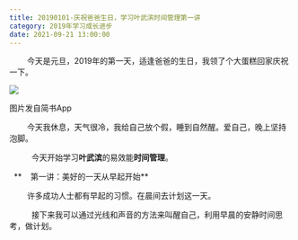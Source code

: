 ```yaml
---
title: 20190101-庆祝爸爸生日，学习叶武滨时间管理第一讲
category: 2019年学习成长进步
date: 2021-09-21 13:00:00
---
```


        今天是元旦，2019年的第一天，适逢爸爸的生日，我领了个大蛋糕回家庆祝一下。

![](http://upload-images.jianshu.io/upload_images/3910675-d3fd40fd215442e6.jpg?imageMogr2/auto-orient/strip%7CimageView2/2/w/1080/q/50)  

图片发自简书App

  

        今天我休息，天气很冷，我给自己放个假，睡到自然醒。爱自己，晚上坚持泡脚。  

  

          今天开始学习**叶武滨**的易效能**时间管理**。

  **    第一讲：美好的一天从早起开始**

        许多成功人士都有早起的习惯。在晨间去计划这一天。

          接下来我可以通过光线和声音的方法来叫醒自己，利用早晨的安静时间思考，做计划。
